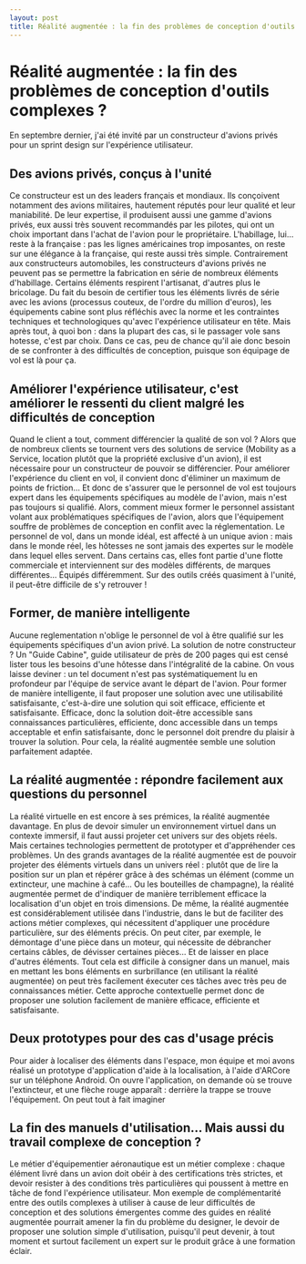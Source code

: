```yaml
---
layout: post
title: Réalité augmentée : la fin des problèmes de conception d'outils complexes ?
---
```

# Réalité augmentée : la fin des problèmes de conception d'outils complexes ?

En septembre dernier, j'ai été invité par un constructeur d'avions privés pour un sprint design sur l'expérience utilisateur.

## Des avions privés, conçus à l'unité

Ce constructeur est un des leaders français et mondiaux. Ils conçoivent notamment des avions militaires, hautement réputés pour leur qualité et leur maniabilité. De leur expertise, il produisent aussi une gamme d'avions privés, eux aussi très souvent recommandés par les pilotes, qui ont un choix important dans l'achat de l'avion pour le propriétaire. L'habillage, lui... reste à la française : pas les lignes américaines trop imposantes, on reste sur une élégance à la française, qui reste aussi très simple. Contrairement aux constructeurs automobiles, les constructeurs d'avions privés ne peuvent pas se permettre la fabrication en série de nombreux éléments d'habillage. Certains éléments respirent l'artisanat, d'autres plus le bricolage. Du fait du besoin de certifier tous les éléments livrés de série avec les avions (processus couteux, de l'ordre du million d'euros), les équipements cabine sont plus réfléchis avec la norme et les contraintes techniques et technologiques qu'avec l'expérience utilisateur en tête. Mais après tout, à quoi bon : dans la plupart des cas, si le passager vole sans hotesse, c'est par choix. Dans ce cas, peu de chance qu'il aie donc besoin de  se confronter à des difficultés de conception, puisque son équipage de vol est là pour ça.

## Améliorer l'expérience utilisateur, c'est améliorer le ressenti du client malgré les difficultés de conception

Quand le client a tout, comment différencier la qualité de son vol ? Alors que de nombreux clients se tournent vers des solutions de service (Mobility as a Service, location plutôt que la propriété exclusive d'un avion), il est nécessaire pour un constructeur de pouvoir se différencier. Pour améliorer l'expérience du client en vol, il convient donc d'éliminer un maximum de points de friction... Et donc de s'assurer que le personnel de vol est toujours expert dans les équipements spécifiques au modèle de l'avion, mais n'est pas toujours si qualifié. Alors, comment mieux former le personnel assistant volant aux problématiques spécifiques de l'avion, alors que l'équipement souffre de problèmes de conception en conflit avec la réglementation. Le personnel de vol, dans un monde idéal, est affecté à un unique avion : mais dans le monde réel, les hôtesses ne sont jamais des expertes sur le modèle dans lequel elles servent. Dans certains cas, elles font partie d'une flotte commerciale et interviennent sur des modèles différents, de marques différentes... Équipés différemment. Sur des outils créés quasiment à l'unité, il peut-être difficile de s'y retrouver !

## Former, de manière intelligente

Aucune reglementation n'oblige le personnel de vol à être qualifié sur les équipements spécifiques d'un avion privé. La solution de notre constructeur ? Un "Guide Cabine", guide utilisateur de près de 200 pages qui est censé lister tous les besoins d'une hôtesse dans l'intégralité de la cabine. On vous laisse deviner : un tel document n'est pas systématiquement lu en profondeur par l'équipe de service avant le départ de l'avion. Pour former de manière intelligente, il faut proposer une solution avec une utilisabilité satisfaisante, c'est-à-dire une solution qui soit efficace, efficiente et satisfaisante. Efficace, donc la solution doit-être accessible sans connaissances particulières, efficiente, donc accessible dans un temps acceptable et enfin satisfaisante, donc le personnel doit prendre du plaisir à trouver la solution. Pour cela, la réalité augmentée semble une solution parfaitement adaptée.

## La réalité augmentée : répondre facilement aux questions du personnel

La réalité virtuelle en est encore à ses prémices, la réalité augmentée davantage. En plus de devoir simuler un environnement virtuel dans un contexte immersif, il faut aussi projeter cet univers sur des objets réels. Mais certaines technologies permettent de prototyper et d'appréhender ces problèmes. Un des grands avantages de la réalité augmentée est de pouvoir projeter des éléments virtuels dans un univers réel : plutôt que de lire la position sur un plan et répérer grâce à des schémas un élément (comme un extincteur, une machine à café... Ou les bouteilles de champagne), la réalité augmentée permet de d'indiquer de manière terriblement efficace la localisation d'un objet en trois dimensions. De même, la réalité augmentée est considérablement utilisée dans l'industrie, dans le but de faciliter des actions métier complexes, qui nécessitent d'appliquer une procédure particulière, sur des éléments précis. On peut citer, par exemple, le démontage d'une pièce dans un moteur, qui nécessite de débrancher certains câbles, de dévisser certaines pièces... Et de laisser en place d'autres éléments. Tout cela est difficile à consigner dans un manuel, mais en mettant les bons éléments en surbrillance (en utilisant la réalité augmentée) on peut très facilement éxecuter ces tâches avec très peu de connaissances métier. Cette approche contextuelle permet donc de proposer une solution facilement de manière efficace, efficiente et satisfaisante.

## Deux prototypes pour des cas d'usage précis

Pour aider à localiser des éléments dans l'espace, mon équipe et moi avons réalisé un prototype d'application d'aide à la localisation, à l'aide d'ARCore sur un téléphone Android. On ouvre l'application, on demande où se trouve l'extincteur, et une flèche rouge apparaît : derrière la trappe se trouve l'équipement. On peut tout à fait imaginer

## La fin des manuels d'utilisation... Mais aussi du travail complexe de conception ?

Le métier d'équipementier aéronautique est un métier complexe : chaque élément livré dans un avion doit obéir à des certifications très strictes, et devoir resister à des conditions très particulières qui poussent à mettre en tâche de fond l'expérience utilisateur. Mon exemple de complémentarité entre des outils complexes à utiliser à cause de leur difficultés de conception et des solutions émergentes comme des guides en réalité augmentée pourrait amener la fin du problème du designer, le devoir de proposer une solution simple d'utilisation, puisqu'il peut devenir, à tout moment et surtout facilement un expert sur le produit grâce à une formation éclair.
